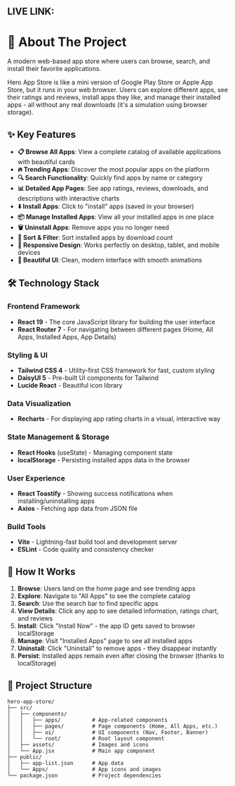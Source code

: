 ## LIVE LINK:

# 📱 About The Project

A modern web-based app store where users can browse, search, and install their favorite applications.

Hero App Store is like a mini version of Google Play Store or Apple App Store, but it runs in your web browser. Users can explore different apps, see their ratings and reviews, install apps they like, and manage their installed apps - all without any real downloads (it's a simulation using browser storage).

## ✨ Key Features

- **📋 Browse All Apps**: View a complete catalog of available applications with beautiful cards
- **🔥 Trending Apps**: Discover the most popular apps on the platform
- **🔍 Search Functionality**: Quickly find apps by name or category
- **📊 Detailed App Pages**: See app ratings, reviews, downloads, and descriptions with interactive charts
- **⬇️ Install Apps**: Click to "install" apps (saved in your browser)
- **📦 Manage Installed Apps**: View all your installed apps in one place
- **🗑️ Uninstall Apps**: Remove apps you no longer need
- **🔄 Sort & Filter**: Sort installed apps by download count
- **📱 Responsive Design**: Works perfectly on desktop, tablet, and mobile devices
- **🎨 Beautiful UI**: Clean, modern interface with smooth animations

## 🛠️ Technology Stack

### Frontend Framework
- **React 19** - The core JavaScript library for building the user interface
- **React Router 7** - For navigating between different pages (Home, All Apps, Installed Apps, App Details)

### Styling & UI
- **Tailwind CSS 4** - Utility-first CSS framework for fast, custom styling
- **DaisyUI 5** - Pre-built UI components for Tailwind
- **Lucide React** - Beautiful icon library

### Data Visualization
- **Recharts** - For displaying app rating charts in a visual, interactive way

### State Management & Storage
- **React Hooks** (useState) - Managing component state
- **localStorage** - Persisting installed apps data in the browser

### User Experience
- **React Toastify** - Showing success notifications when installing/uninstalling apps
- **Axios** - Fetching app data from JSON file

### Build Tools
- **Vite** - Lightning-fast build tool and development server
- **ESLint** - Code quality and consistency checker

## 🚀 How It Works

1. **Browse**: Users land on the home page and see trending apps
2. **Explore**: Navigate to "All Apps" to see the complete catalog
3. **Search**: Use the search bar to find specific apps
4. **View Details**: Click any app to see detailed information, ratings chart, and reviews
5. **Install**: Click "Install Now" - the app ID gets saved to browser localStorage
6. **Manage**: Visit "Installed Apps" page to see all installed apps
7. **Uninstall**: Click "Uninstall" to remove apps - they disappear instantly
8. **Persist**: Installed apps remain even after closing the browser (thanks to localStorage)

## 📂 Project Structure

```
hero-app-store/
├── src/
│   ├── components/
│   │   ├── apps/          # App-related components
│   │   ├── pages/         # Page components (Home, All Apps, etc.)
│   │   ├── ui/            # UI components (Nav, Footer, Banner)
│   │   └── root/          # Root layout component
│   ├── assets/            # Images and icons
│   └── App.jsx            # Main app component
├── public/
│   ├── app-list.json      # App data
│   └── Apps/              # App icons and images
└── package.json           # Project dependencies

```




